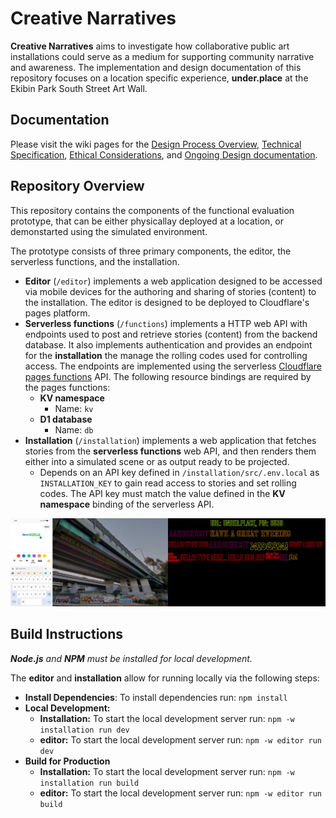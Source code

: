 # Creative Narratives

**Creative Narratives** aims to investigate how collaborative public art installations could serve as a medium for supporting community narrative and awareness. The implementation and design documentation of this repository focuses on a location specific experience, **under.place** at the Ekibin Park South Street Art Wall. 


## Documentation

Please visit the wiki pages for the [Design Process Overview](https://github.com/DECO3500-SandyDingoes/CreativeNarratives/wiki/Design-Process-Overview), [Technical Specification](https://github.com/DECO3500-SandyDingoes/CreativeNarratives/wiki/Technical-Specification), [Ethical Considerations](https://github.com/DECO3500-SandyDingoes/CreativeNarratives/wiki/Ethical-Considerations), and [Ongoing Design documentation](https://github.com/DECO3500-SandyDingoes/CreativeNarratives/wiki/Ongoing-Design-Documentation).

## Repository Overview

This repository contains the components of the functional evaluation prototype, that can be either physicallay deployed at a location, or demonstarted using the simulated environment.

The prototype consists of three primary components, the editor, the serverless functions, and the installation.

- **Editor** (`/editor`) implements a web application designed to be accessed via mobile devices for the authoring and sharing of stories (content) to the installation. The editor is designed to be deployed to Cloudflare's pages platform.
- **Serverless functions** (`/functions`) implements a HTTP web API with endpoints used to post and retrieve stories (content) from the backend database. It also implements authentication and provides an endpoint for the **installation** the manage the rolling codes used for controlling access. The endpoints are implemented using the serverless [Cloudflare pages functions](https://developers.cloudflare.com/pages/functions/) API. The following resource bindings are required by the pages functions:
	- **KV namespace**
		- Name: `kv`
	- **D1 database**
		- Name: `db`
- **Installation** (`/installation`) implements a web application that fetches stories from the **serverless functions** web API, and then renders them either into a simulated scene or as output ready to be projected.
	- Depends on an API key defined in `/installation/src/.env.local` as `INSTALLATION_KEY` to gain read access to stories and set rolling codes. The API key must match the value defined in the **KV namespace** binding of the serverless API.
  
![A side by side view of the story editor on the left, the installation simulator in the middle, and the installation projector output on the right](/assets/preview.jpg "Overview of implemented interfaces")

## Build Instructions

***Node.js** and **NPM** must be installed for local development.*

The **editor** and **installation** allow for running locally via the following steps:

- **Install Dependencies**: To install dependencies run: `npm install`
- **Local Development:**
	- **Installation:** To start the local development server run: `npm -w installation run dev`
	- **editor:** To start the local development server run: `npm -w editor run dev`
- **Build for Production**
	- **Installation:** To start the local development server run: `npm -w installation run build`
	- **editor:** To start the local development server run: `npm -w editor run build`
